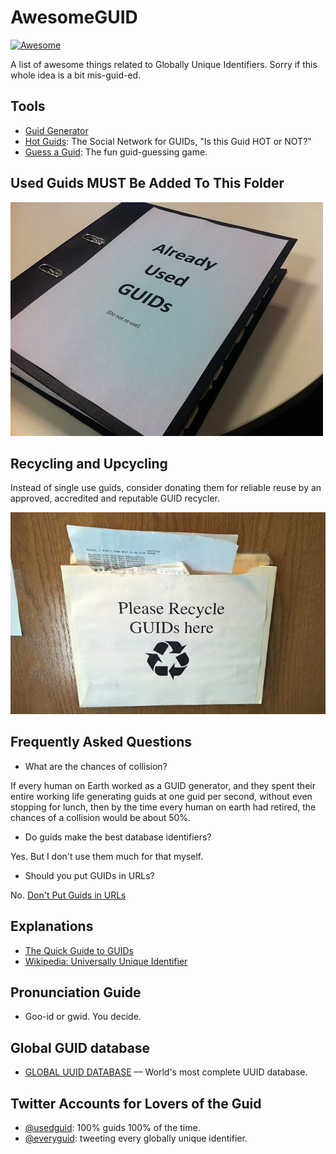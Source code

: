 # AwesomeGUID

[![Awesome](https://awesome.re/badge.svg)](https://awesome.re)

A list of awesome things related to Globally Unique Identifiers. Sorry if this whole idea is a bit mis-guid-ed.

## Tools

* [Guid Generator](https://www.guidgenerator.com/)
* [Hot Guids](http://www.secretgeek.net/hotGuids/index.htm): The Social Network for GUIDs, "Is this Guid HOT or NOT?"
* [Guess a Guid](http://guessaguid.secretgeek.net): The fun guid-guessing game.

## Used Guids **MUST** Be Added To This Folder

![used_guids.jpeg](used_guids.jpeg)

## Recycling and Upcycling

Instead of single use guids, consider donating them for reliable reuse by an approved, accredited and reputable GUID recycler.

![Please Recycle GUIDS here](guid_recycling.jpg)



## Frequently Asked Questions

* What are the chances of collision?

If every human on Earth worked as a GUID generator, and they spent their entire working life generating guids at one guid per second, without even stopping for lunch, then by the time every human on earth had retired, the chances of a collision would be about 50%.


* Do guids make the best database identifiers?

Yes. But I don't use them much for that myself.

* Should you put GUIDs in URLs?

No. [Don't Put Guids in URLs](http://wiki.c2.com/?DontPutGuidsInUrls)

## Explanations

* [The Quick Guide to GUIDs](https://betterexplained.com/articles/the-quick-guide-to-guids/)
* [Wikipedia: Universally Unique Identifier](https://en.wikipedia.org/wiki/Universally_unique_identifier)

## Pronunciation Guide

* Goo-id or gwid. You decide. 

## Global GUID database

* [GLOBAL UUID DATABASE](https://uuid.pirate-server.com) &mdash; World's most complete UUID database.

## Twitter Accounts for Lovers of the Guid

* [@usedguid](https://twitter.com/usedguid): 100% guids 100% of the time.
* [@everyguid](https://twitter.com/everyguid): tweeting every globally unique identifier. 

